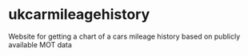 # ukcarmileagehistory
Website for getting a chart of a cars mileage history based on publicly available MOT data

